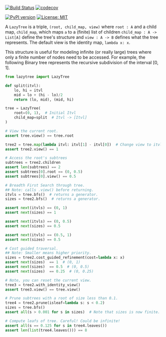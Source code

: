 [![Build Status](https://travis-ci.org/mvcisback/pyLazyTree.svg?branch=master)](https://travis-ci.org/mvcisback/pyLazyTree)
[![codecov](https://codecov.io/gh/mvcisback/DiscreteSignals/branch/master/graph/badge.svg)](https://codecov.io/gh/mvcisback/pyLazyTree)


[![PyPI version](https://badge.fury.io/py/lazytree.svg)](https://badge.fury.io/py/lazytree)
[![License: MIT](https://img.shields.io/badge/License-MIT-yellow.svg)](https://opensource.org/licenses/MIT)

A `LazyTree` is a triple, `(root, child_map, view)` where `root : A`
and a child map, `child_map`, which maps `a` to a (finite) list of
children `child_map : A -> List[A]` define the tree's structure and
`view : A -> B` defines what the tree represents. The default view is
the identity map, `lambda x: x`.

This structure is useful for modeling infinite (or really large) trees
where only a finite number of nodes need to be accessed. For example,
the following Binary tree represents the recursive subdivision of the
interval [0, 1].

```python
from lazytree import LazyTree

def split(itvl):
    lo, hi = itvl
    mid = lo + (hi - lo)/2
    return (lo, mid), (mid, hi)

tree = LazyTree(
    root=(0, 1),  # Initial Itvl
    child_map=split  # Itvl -> [Itvl]
)

# View the current root.
assert tree.view() == tree.root

tree2 = tree.map(lambda itvl: itvl[1] - itvl[0])  # Change view to itvl size.
assert tree2.view() == 1

# Access the root's subtrees
subtrees = tree2.children
assert len(subtrees) == 2
assert subtrees[0].root == (0, 0.5)
assert subtrees[0].view() == 0.5

# Breadth First Search through tree.
## Note: calls .view() before returning. 
itvls = tree.bfs()  # returns a generator.
sizes = tree2.bfs()  # returns a generator.

assert next(itvls) == (0, 1)
assert next(sizes) == 1

assert next(itvls) == (0, 0.5)
assert next(sizes) == 0.5

assert next(itvls) == (0.5, 1)
assert next(sizes) == 0.5

# Cost guided traversal.
## Note: Smaller means higher priority.
sizes = tree2.cost_guided_refinement(cost=lambda x: x)
assert next(sizes)  == 1  # (0, 1)
assert next(sizes)  == 0.5  # (0, 0.5)
assert next(sizes)  == 0.25  # (0, 0.25)

# Note, you can reset the current view.
tree3 = tree2.with_identity_view()
assert tree3.view() == tree.view()

# Prune subtrees with a root of size less than 0.1.
tree4 = tree2.prune(isleaf=lambda s: s < 0.2)
sizes = tree.bfs()
assert all(s > 0.001 for s in sizes)  # Note that sizes is now finite.

# Compute leafs of tree. Careful! Could be infinite!
assert all(s == 0.125 for s in tree4.leaves())
assert len(list(tree4.leaves())) == 8
```
